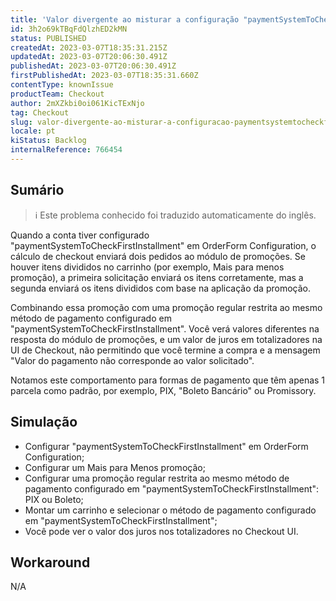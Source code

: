 ```yaml
---
title: 'Valor divergente ao misturar a configuração "paymentSystemToCheckFirstInstallment" e itens divididos'
id: 3h2o69kTBqFdQlzhED2kMN
status: PUBLISHED
createdAt: 2023-03-07T18:35:31.215Z
updatedAt: 2023-03-07T20:06:30.491Z
publishedAt: 2023-03-07T20:06:30.491Z
firstPublishedAt: 2023-03-07T18:35:31.660Z
contentType: knownIssue
productTeam: Checkout
author: 2mXZkbi0oi061KicTExNjo
tag: Checkout
slug: valor-divergente-ao-misturar-a-configuracao-paymentsystemtocheckfirstinstallment-e-itens-divididos
locale: pt
kiStatus: Backlog
internalReference: 766454
---
```


## Sumário

>ℹ️ Este problema conhecido foi traduzido automaticamente do inglês.


Quando a conta tiver configurado "paymentSystemToCheckFirstInstallment" em OrderForm Configuration, o cálculo de checkout enviará dois pedidos ao módulo de promoções. Se houver itens divididos no carrinho (por exemplo, Mais para menos promoção), a primeira solicitação enviará os itens corretamente, mas a segunda enviará os itens divididos com base na aplicação da promoção.

Combinando essa promoção com uma promoção regular restrita ao mesmo método de pagamento configurado em "paymentSystemToCheckFirstInstallment". Você verá valores diferentes na resposta do módulo de promoções, e um valor de juros em totalizadores na UI de Checkout, não permitindo que você termine a compra e a mensagem "Valor do pagamento não corresponde ao valor solicitado".

Notamos este comportamento para formas de pagamento que têm apenas 1 parcela como padrão, por exemplo, PIX, "Boleto Bancário" ou Promissory.


##

## Simulação



- Configurar "paymentSystemToCheckFirstInstallment" em OrderForm Configuration;
- Configurar um Mais para Menos promoção;
- Configurar uma promoção regular restrita ao mesmo método de pagamento configurado em "paymentSystemToCheckFirstInstallment": PIX ou Boleto;
- Montar um carrinho e selecionar o método de pagamento configurado em "paymentSystemToCheckFirstInstallment";
- Você pode ver o valor dos juros nos totalizadores no Checkout UI.


##

## Workaround


N/A



